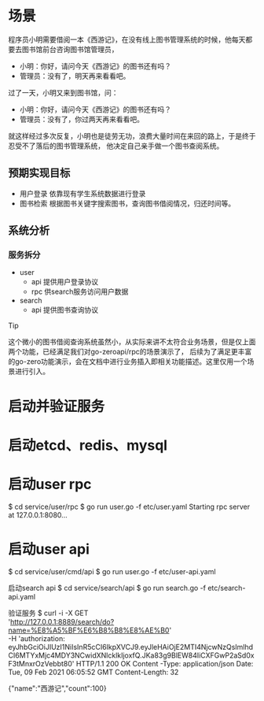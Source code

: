 # 场景
程序员小明需要借阅一本《西游记》，在没有线上图书管理系统的时候，他每天都要去图书馆前台咨询图书馆管理员，
* 小明：你好，请问今天《西游记》的图书还有吗？
* 管理员：没有了，明天再来看看吧。

过了一天，小明又来到图书馆，问：
* 小明：你好，请问今天《西游记》的图书还有吗？
* 管理员：没有了，你过两天再来看看吧。

就这样经过多次反复，小明也是徒劳无功，浪费大量时间在来回的路上，于是终于忍受不了落后的图书管理系统，
他决定自己亲手做一个图书查阅系统。

## 预期实现目标
* 用户登录
  依靠现有学生系统数据进行登录
* 图书检索
  根据图书关键字搜索图书，查询图书借阅情况，归还时间等。

## 系统分析
### 服务拆分
* user
    * api 提供用户登录协议
    * rpc 供search服务访问用户数据
* search
    * api 提供图书查询协议

> [!TIP]
> 这个微小的图书借阅查询系统虽然小，从实际来讲不太符合业务场景，但是仅上面两个功能，已经满足我们对go-zeroapi/rpc的场景演示了，
> 后续为了满足更丰富的go-zero功能演示，会在文档中进行业务插入即相关功能描述。这里仅用一个场景进行引入。


# 启动并验证服务
# 启动etcd、redis、mysql

# 启动user rpc
$ cd service/user/rpc
$ go run user.go -f etc/user.yaml
Starting rpc server at 127.0.0.1:8080...

# 启动user api
$ cd service/user/cmd/api
$ go run user.go -f etc/user-api.yaml


启动search api
$ cd service/search/api
$ go run search.go -f etc/search-api.yaml

验证服务
$ curl -i -X GET \
  'http://127.0.0.1:8889/search/do?name=%E8%A5%BF%E6%B8%B8%E8%AE%B0' \
  -H 'authorization: eyJhbGciOiJIUzI1NiIsInR5cCI6IkpXVCJ9.eyJleHAiOjE2MTI4NjcwNzQsImlhdCI6MTYxMjc4MDY3NCwidXNlcklkIjoxfQ.JKa83g9BlEW84IiCXFGwP2aSd0xF3tMnxrOzVebbt80'
HTTP/1.1 200 OK
Content
-Type: application/json
Date: Tue, 09 Feb 2021 06:05:52 GMT
Content-Length: 32

{"name":"西游记","count":100}
